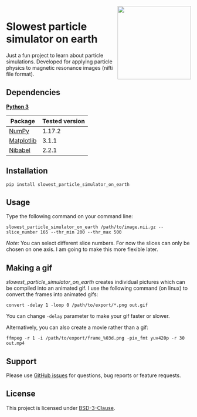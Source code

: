 <img src="/visuals/animation_01_opt.gif" width=200 align="right" />

# Slowest particle simulator on earth
Just a fun project to learn about particle simulations. Developed for applying particle physics to magnetic resonance images (nifti file format).

## Dependencies
**[Python 3](https://www.python.org/)**

| Package                                                    | Tested version |
|------------------------------------------------------------|----------------|
| [NumPy](http://www.numpy.org/)                             | 1.17.2         |
| [Matplotlib](https://matplotlib.org/)                      | 3.1.1          |
| [Nibabel](https://nipy.org/nibabel/)                       | 2.2.1          |

## Installation
```
pip install slowest_particle_simulator_on_earth
```

## Usage
Type the following command on your command line:
```
slowest_particle_simulator_on_earth /path/to/image.nii.gz --slice_number 165 --thr_min 200 --thr_max 500
```

*Note:* You can select different slice numbers. For now the slices can only be chosen on one axis. I am going to make this more flexible later.

## Making a gif
*slowest_particle_simulator_on_earth* creates individual pictures which can be compiled into an animated gif. I use the following command (on linux) to convert the frames into animated gifs:
```
convert -delay 1 -loop 0 /path/to/export/*.png out.gif
```
You can change `-delay` parameter to make your gif faster or slower.

Alternatively, you can also create a movie rather than a gif:
```
ffmpeg -r 1 -i /path/to/export/frame_%03d.png -pix_fmt yuv420p -r 30 out.mp4
```

## Support
Please use [GitHub issues](https://github.com/ofgulban/slowest-particle-simulator-on-earth/issues) for questions, bug reports or feature requests.

## License
This project is licensed under [BSD-3-Clause](https://opensource.org/licenses/BSD-3-Clause).
